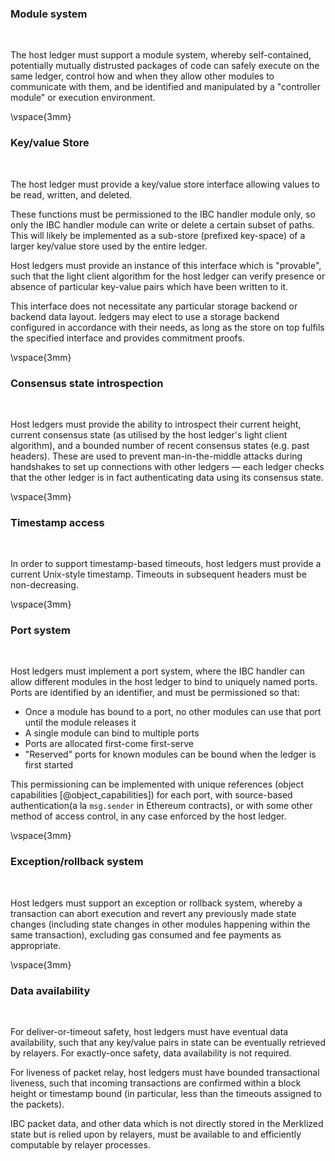### Module system

&nbsp;

The host ledger must support a module system, whereby self-contained, potentially mutually distrusted packages of code can safely execute on the same ledger, control how and when they allow other modules to communicate with them, and be identified and manipulated by a "controller module" or execution environment.

\vspace{3mm}

### Key/value Store

&nbsp;

The host ledger must provide a key/value store interface allowing values to be read, written, and deleted.

These functions must be permissioned to the IBC handler module only, so only the IBC handler module can write or delete a certain subset of paths.
This will likely be implemented as a sub-store (prefixed key-space) of a larger key/value store used by the entire ledger.

Host ledgers must provide an instance of this interface which is "provable", such that the light client algorithm for the host ledger
can verify presence or absence of particular key-value pairs which have been written to it.

This interface does not necessitate any particular storage backend or backend data layout. ledgers may elect to use a storage backend configured in accordance with their needs, as long as the store on top fulfils the specified interface and provides commitment proofs.

\vspace{3mm}

### Consensus state introspection

&nbsp;

Host ledgers must provide the ability to introspect their current height, current
consensus state (as utilised by the host ledger's light client algorithm), and a bounded
number of recent consensus states (e.g. past headers). These are used to prevent man-in-the-middle
attacks during handshakes to set up connections with other ledgers — each ledger checks that the other
ledger is in fact authenticating data using its consensus state.

\vspace{3mm}

### Timestamp access

&nbsp;

In order to support timestamp-based timeouts, host ledgers must provide a current Unix-style timestamp.
Timeouts in subsequent headers must be non-decreasing.

\vspace{3mm}

### Port system

&nbsp;

Host ledgers must implement a port system, where the IBC handler can allow different modules in the host ledger to bind to uniquely named ports. Ports are identified by an identifier, and must be permissioned so that:

- Once a module has bound to a port, no other modules can use that port until the module releases it
- A single module can bind to multiple ports
- Ports are allocated first-come first-serve
- "Reserved" ports for known modules can be bound when the ledger is first started

This permissioning can be implemented with unique references (object capabilities [@object_capabilities]) for each port, with source-based authentication(a la `msg.sender` in Ethereum contracts), or with some other method of access control, in any case enforced by the host ledger.

\vspace{3mm}

### Exception/rollback system

&nbsp;

Host ledgers must support an exception or rollback system, whereby a transaction can abort execution and revert any previously made state changes (including state changes in other modules happening within the same transaction), excluding gas consumed and fee payments as appropriate.

\vspace{3mm}

### Data availability

&nbsp;

For deliver-or-timeout safety, host ledgers must have eventual data availability, such that any key/value pairs in state can be eventually retrieved by relayers. For exactly-once safety, data availability is not required.

For liveness of packet relay, host ledgers must have bounded transactional liveness, such that incoming transactions are confirmed within a block height or timestamp bound (in particular, less than the timeouts assigned to the packets).

IBC packet data, and other data which is not directly stored in the Merklized state but is relied upon by relayers, must be available to and efficiently computable by relayer processes.
